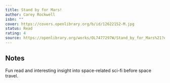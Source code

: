 ```yaml
---
title: Stand by for Mars!
author: Carey Rockwell
isbn: ""
cover: https://covers.openlibrary.org/b/id/12622152-M.jpg
status: Read
rating: 4
source: https://openlibrary.org/works/OL7477297W/Stand_by_for_Mars%21?edition=standard_ebooks%3Acarey-rockwell/stand-by-for-mars
---
```


## Notes

Fun read and interesting insight into space-related sci-fi before space travel. 